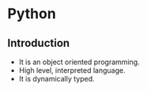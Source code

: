 # Python
## Introduction
- It is an object oriented programming.
- High level, interpreted language.
- It is dynamically typed.